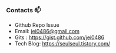### Contacts 📫

* Github Repo Issue
* Email: jei0486@gmail.com
* Gits : https://gist.github.com/jei0486
* Tech Blog: https://seulseul.tistory.com/
<!--
<h3 align="center">👩‍ JinSeul's Github Stats 👩‍</h3>
<div align="center">
![jei0486's github stats](https://github-readme-stats.vercel.app/api?username=jei0486&show_icons=true&theme=merko)
</div>-->
